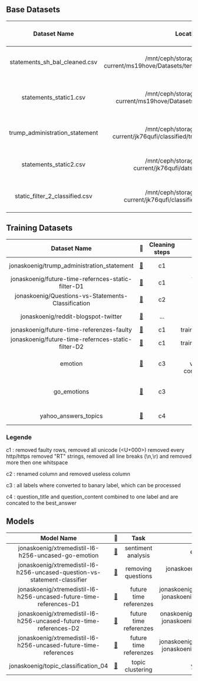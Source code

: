## Base Datasets 

| Dataset Name | Location on Ceph | Size of Dataset |  Cleaning Steps performed | Sources of Dataset | Models trained | Model properties | Labels added | Dataset properties |
|:------------:|:----------------:|:---------------:|:-------------------------:|:------------------:|:--------------:|:----------------:|:-----------:|:------------------:|
|statements_sh_bal_cleaned.csv|/mnt/ceph/storage/data-tmp/teaching-current/ms19hove/Datasets/temp_ds/statements_sh_bal_cleaned.csv|~14mio rows|splitted, URLS with little success|twitter dump 01/02/2020, reddit dump may2015, blogs and news from kaggle| ... | ... | ... | 1/3 each source, shuffled |
|statements_static1.csv|/mnt/ceph/storage/data-tmp/teaching-current/ms19hove/Datasets/temp_ds/statements_static1.csv|~14mio rows|splitted, URLS with little success|twitter dump 01/02/2020, reddit dump may2015, blogs and news from kaggle| ... | ... | 0,1 Labels of martins static filter with one stage | 1/3 each source, shuffled |
| trump_administration_statement | /mnt/ceph/storage/data-tmp/teaching-current/jk76qufi/classified/trump_administration_statement.csv | 120597 |Split sentences removed unicode | ... | ...| ... | ... | future labels from FTR static filter
|statements_static2.csv| /mnt/ceph/storage/data-tmp/teaching-current/jk76qufi/datset2/statements_static2.csv| 100Mio (something went wrong) | removed faulty lines and lines < 3 > 25 | statements_sh_bal_cleaned.csv | | | 0,1 future referenzes from static filter 2 | future labels from FTR static filte |
| static_filter_2_classified.csv|/mnt/ceph/storage/data-tmp/teaching-current/jk76qufi/classified/static_filter_2_classified.csv|11.878.640|removed faulty lines and dublicates|statements_sh_bal_cleaned.csv|...|...|future labels from FTR static filte|future labels from FTR static filte|

## Training Datasets
|Dataset Name | 🤗 | Cleaning steps | splits | Source Dataset | labels |
|:------------:|:----------------:|:---------------:|:-------------------------:|:-------------------------:| :-------------------------:|
|jonaskoenig/trump_administration_statement| [🤗](https://huggingface.co/datasets/jonaskoenig/trump_administration_statement) | c1 | train, test, validation | trump_administration_statement | text, ft_tense |
| jonaskoenig/future-time-refernces-static-filter-D1 | [🤗](https://huggingface.co/datasets/jonaskoenig/future-time-refernces-static-filter-D1) | c1 | treain, test, validation | statements_static1.csv | text, ft_tense |
| jonaskoenig/Questions-vs-Statements-Classification |[🤗](https://huggingface.co/datasets/jonaskoenig/Questions-vs-Statements-Classification)| c2 | train, test, validation |[kaggle](https://www.kaggle.com/datasets/shahrukhkhan/questions-vs-statementsclassificationdataset) | text, labels
|jonaskoenig/reddit-blogspot-twitter|[🤗](https://huggingface.co/datasets/jonaskoenig/reddit-blogspot-twitter)| ... | none | statements_sh_bal_cleaned.csv | text, source |
|jonaskoenig/future-time-referenzes-faulty| [🤗](https://huggingface.co/datasets/jonaskoenig/future-time-referenzes-faulty)|c1| train,test,validation| 
|jonaskoenig/future-time-refernces-static-filter-D2|[🤗](https://huggingface.co/jonaskoenig/xtremedistil-l6-h256-uncased-future-time-references-D2)|c1|train,test,validation| static_filter_2_classified.csv | text, ft_tense |
|emotion| [🤗](https://huggingface.co/datasets/emotion) | c3 | train, test, validation all combined to one | ... | text, label | statements_static2.csv |text, ft_tense |
|go_emotions| [🤗](https://huggingface.co/datasets/go_emotions) | c3 | raw | ... |text all, labels for emotions| 
|yahoo_answers_topics|[🤗](https://huggingface.co/datasets/yahoo_answers_topics)| c4 | all | ... |texr, topics|

### Legende

c1 : removed faulty rows, removed all unicode (<U+000>) removed every http/https removed "RT" strings, removed all line breaks (\n,\r) and removed more then one whitspace

c2 : renamed column and removed useless column

c3 : all labels where converted to banary label, which can be processed

c4 : question_title and question_content combined to one label and are concated to the best_answer

## Models

|Model Name| 🤗 | Task | Training dataset | BaseModel |
|:------------:|:----------------:|:---------------:|:-------------------------:|:-------------------------:|
|jonaskoenig/xtremedistil-l6-h256-uncased-go-emotion|[🤗](https://huggingface.co/jonaskoenig/xtremedistil-l6-h256-uncased-go-emotion) | sentiment analysis | emotions, go_emotions | [microsoft/xtremedistil-l6-h256-uncased](https://huggingface.co/microsoft/xtremedistil-l6-h256-uncased)|
|jonaskoenig/xtremedistil-l6-h256-uncased-question-vs-statement-classifier|[🤗](https://huggingface.co/jonaskoenig/xtremedistil-l6-h256-uncased-question-vs-statement-classifier)| removing questions | jonaskoenig/Questions-vs-Statements-Classification | [microsoft/xtremedistil-l6-h256-uncased](https://huggingface.co/microsoft/xtremedistil-l6-h256-uncased) |
|jonaskoenig/xtremedistil-l6-h256-uncased-future-time-references-D1| [🤗](https://huggingface.co/jonaskoenig/xtremedistil-l6-h256-uncased-future-time-references-D1) | future time referenzes | jonaskoenig/trump_administration_statement, jonaskoenig/future-time-refernces-static-filter-D1 | [microsoft/xtremedistil-l6-h256-uncased](https://huggingface.co/microsoft/xtremedistil-l6-h256-uncased) | 
|jonaskoenig/xtremedistil-l6-h256-uncased-future-time-references-D2|[🤗](https://huggingface.co/jonaskoenig/xtremedistil-l6-h256-uncased-future-time-references-D2)|future time referenzes |onaskoenig/trump_administration_statement, jonaskoenig/future-time-refernces-static-filter-D2 |[microsoft/xtremedistil-l6-h256-uncased](https://huggingface.co/microsoft/xtremedistil-l6-h256-uncased) |
|jonaskoenig/xtremedistil-l6-h256-uncased-future-time-references|[🤗](https://huggingface.co/jonaskoenig/xtremedistil-l6-h256-uncased-future-time-references)| future time referenzes | jonaskoenig/trump_administration_statement, jonaskoenig/future-time-referenzes-faulty | [microsoft/xtremedistil-l6-h256-uncased](https://huggingface.co/microsoft/xtremedistil-l6-h256-uncased)|
|jonaskoenig/topic_classification_04| [🤗](https://huggingface.co/jonaskoenig/topic_classification_04) | topic clustering |yahoo_answers_topics |[microsoft/xtremedistil-l6-h256-uncased](https://huggingface.co/microsoft/xtremedistil-l6-h256-uncased) |

